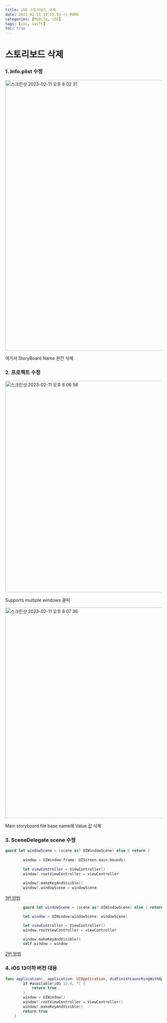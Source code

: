 ```yaml
---
title: iOS 스토리보드 삭제
date: 2023-02-11 19:55:55 +/-0000
categories: [Mobile, iOS]
tags: [ios, swift]
toc: true
---
```


# 스토리보드 삭제

### 1. **Info.plist 수정**

<img width="866" alt="스크린샷 2023-02-11 오후 8 02 31" src="https://user-images.githubusercontent.com/102157871/218255547-d6029789-994d-41de-b40d-ae0a9f5f3520.png">

여기서 StoryBoard Name 완전 삭제

### 2. **프로젝트 수정**

<img width="678" alt="스크린샷 2023-02-11 오후 8 06 56" src="https://user-images.githubusercontent.com/102157871/218255549-48af520b-1a2f-4702-a1dd-bfc6fcc12266.png">

Supports multiple windows 클릭

<img width="675" alt="스크린샷 2023-02-11 오후 8 07 36" src="https://user-images.githubusercontent.com/102157871/218255551-16e4083a-9fbd-4d4f-97de-4cc60d0bddfd.png">

Main storyboard file base name에 Value 값 삭제

### 3. **SceneDelegate scene 수정**

```swift
guard let windowScene = (scene as? UIWindowScene) else { return }
        
        window = UIWindow(frame: UIScreen.main.bounds)
        
        let viewController = ViewController()
        window?.rootViewController = viewController
        
        window?.makeKeyAndVisible()
        window?.windowScene = windowScene
```
[1번 방법](https://www.youtube.com/watch?v=UKknl2yxQr4)

```swift
        guard let windowScene = (scene as? UIWindowScene) else { return }

        let window = UIWindow(windowScene: windowScene)

        let viewController = ViewController()
        window.rootViewController = viewController

        window.makeKeyAndVisible()
        self.window = window
```
[2번 방법](https://velog.io/@minni/Storyboard-%EC%97%86%EC%9D%B4-%EC%BD%94%EB%93%9C%EB%A1%9C-view-%EC%9E%91%EC%84%B1%ED%95%98%EA%B8%B0)

### 4. **iOS 13이하 버전 대응**

```swift
func application(_ application: UIApplication, didFinishLaunchingWithOptions launchOptions: [UIApplication.LaunchOptionsKey: Any]?) -> Bool {
        if #available(iOS 13.0, *) { 
            return true
        }
        window = UIWindow()
        window?.rootViewController = ViewController() 
        window?.makeKeyAndVisible()
        return true
    }
```

